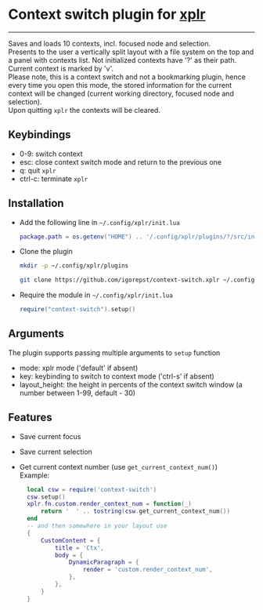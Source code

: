 # Context switch plugin for [xplr](https://xplr.dev)
----------------------------------------------------

Saves and loads 10 contexts, incl. focused node and selection.<br/>
Presents to the user a vertically split layout with a file system on the top and
a panel with contexts list. Not initialized contexts have '?' as their path.
Current context is marked by 'v'.<br/>
Please note, this is a context switch and not a bookmarking plugin, hence every time
you open this mode, the stored information for the current context will be changed
(current working directory, focused node and selection).<br/>
Upon quitting `xplr` the contexts will be cleared.

## Keybindings

- 0-9: switch context
- esc: close context switch mode and return to the previous one
- q: quit `xplr`
- ctrl-c: terminate `xplr`

## Installation

- Add the following line in `~/.config/xplr/init.lua`

  ```lua
  package.path = os.getenv("HOME") .. '/.config/xplr/plugins/?/src/init.lua'
  ```

- Clone the plugin

  ```bash
  mkdir -p ~/.config/xplr/plugins

  git clone https://github.com/igorepst/context-switch.xplr ~/.config/xplr/plugins/context-switch
  ```

- Require the module in `~/.config/xplr/init.lua`

  ```lua
  require("context-switch").setup()
  ```

## Arguments
The plugin supports passing multiple arguments to `setup` function

- mode: xplr mode ('default' if absent)
- key: keybinding to switch to context mode ('ctrl-s' if absent)
- layout_height: the height in percents of the context switch window (a number between 1-99, default - 30)


## Features

- Save current focus
- Save current selection
- Get current context number (use `get_current_context_num()`)<br/>
Example:

  ```lua
    local csw = require('context-switch')
    csw.setup()
    xplr.fn.custom.render_context_num = function(_)
        return '  ' .. tostring(csw.get_current_context_num())
    end
    -- and then somewhere in your layout use
    {
        CustomContent = {
            title = 'Ctx',
            body = {
                DynamicParagraph = {
                    render = 'custom.render_context_num',
                },
            },
        }
    }
  ```

